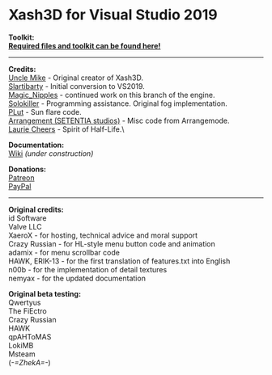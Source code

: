 # Xash3D for Visual Studio 2019

**Toolkit:**\
[**Required files and toolkit can be found here!**](https://github.com/Magic-Nipples/Xash3D-VS2019-Toolkit)
***
**Credits:**\
[Uncle Mike](https://hlfx.ru/forum/index.php) - Original creator of Xash3D.\
[Slartibarty](https://twitter.com/Slartbarty) - Initial conversion to  VS2019.\
[Magic_Nipples](https://twitter.com/Magic_Nipples) - continued work on this branch of the engine.\
[Solokiller](https://github.com/SamVanheer) - Programming assistance. Original fog implementation.\
[PLut](https://www.moddb.com/members/plut-ru) - Sun flare code.\
[Arrangement (SETENTIA studios)](https://www.moddb.com/mods/half-life-1-arrangement) - Misc code from Arrangemode.\
[Laurie Cheers](https://www.moddb.com/mods/spirit-of-half-life) - Spirit of Half-Life.\

**Documentation:**\
[Wiki](https://github.com/Magic-Nipples/Xash3D-VS2019/wiki) _(under construction)_

**Donations:**\
[Patreon](https://www.patreon.com/magicnipples) \
[PayPal](https://www.paypal.me/magicnipples)


***
**Original credits:**\
id Software\
Valve LLC\
XaeroX - for hosting, technical advice and moral support\
Crazy Russian - for HL-style menu button code and animation\
adamix - for menu scrollbar code\
HAWK, ERIK-13 - for the first translation of features.txt into English\
n00b - for the implementation of detail textures\
nemyax - for the updated documentation

**Original beta testing:**\
Qwertyus\
The FiEctro\
Crazy Russian\
HAWK\
qpAHToMAS\
LokiMB\
Msteam\
(_-=ZhekA=-_)
